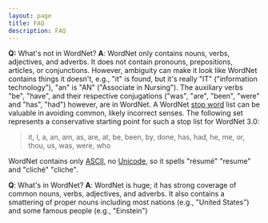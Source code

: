 ```yaml
---
layout: page
title: FAQ
description: FAQ
---
```


**Q:** What's not in WordNet?
**A**: WordNet only contains nouns, verbs, adjectives, and adverbs. It does not contain pronouns, prepositions, articles, or conjunctions. However, ambiguity can make it look like WordNet contains things it doesn't, e.g., "it" is found, but it's really "IT" ("information technology"), "an" is "AN" ("Associate in Nursing"). The auxiliary verbs "be", "have", and their respective conjugations ("was", "are", "been", "were" and "has", "had") however, are in WordNet. A WordNet [stop word](https://www.wikipedia.com/wiki/stop%20word) list can be valuable in avoiding common, likely incorrect senses. The following set represents a conservative starting point for such a stop list for WordNet 3.0:

> it, I, a, an, am, as, are, at, be, been, by, done, has, had, he, me, or, thou, us, was, were, who

WordNet contains only [ASCII](https://www.wikipedia.com/wiki/ASCII), no [Unicode](http://www.wikipedia.com/wiki/Unicode), so it spells "résumé" "resume" and "cliché" "cliche".

**Q**: What's in WordNet?
**A**: WordNet is huge; it has strong coverage of common nouns, verbs, adjectives, and adverbs. It also contains a smattering of proper nouns including most nations (e.g., "United States") and some famous people (e.g., "Einstein")